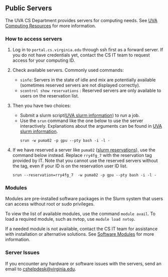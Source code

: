 ## Public Servers

The UVA CS Department provides servers for computing needs. See [UVA Computing Resources](https://www.cs.virginia.edu/wiki/doku.php?id=compute_resources) for more information. 

### How to access servers

1. Log in to `portal.cs.virginia.edu` through ssh first as a forward server. If you do not have credentials yet, contact the CS IT team to request access for your computing ID.

2. Check available servers. Commonly used commands:
    - `sinfo`: Servers in the state of idle and mix are potentially available (sometimes reserved servers are not displayed correctly).
    - `scontrol show reservations` : Reserved servers are only available to users on the reservation list.
3. Then you have two choices:

    - Submit a slurm script([UVA slurm information](https://www.cs.virginia.edu/wiki/doku.php?id=compute_slurm)) to run a job.
    - Use the `srun` command like the one below to use the server interactively. Explanations about the arguments can be found in [UVA slurm information](https://www.cs.virginia.edu/wiki/doku.php?id=compute_slurm). 
        ```
        srun -w puma02 -p gpu --pty bash -i -l -
        ```
4. If we have reserved a server like `puma02` ([slurm reservations](https://www.cs.virginia.edu/wiki/doku.php?id=compute_slurm_reservations)), use the command below instead.  Replace `rry4fg_7` with the reservation tag provided by IT. Note that you cannot use the reserved servers without the tag, even if your ID is on the reservation user ID list.
    ```
    srun --reservation=rry4fg_7  -w puma02 -p gpu --pty bash -i -l - 
    ```

### Modules
Modules are pre-installed software packages in the Slurm system that users can access without root or sudo privileges. 

To view the list of available modules, use the command `module avail`. To load a required module, such as nvtop, use `module load nvtop`. 

If a needed module is not available, contact the CS IT team for assistance with installation or alternative solutions. See [Software Modules](https://www.cs.virginia.edu/wiki/doku.php?id=linux_environment_modules) for more information. 


### Server Issues
If you encounter any hardware or software issues with the servers, send an email to cshelpdesk@virginia.edu. 


